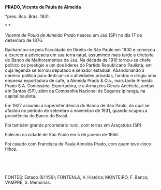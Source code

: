 **PRADO, Vicente de Paula de Almeida**

\*pres. Bco. Bras. 1931.

* *

*Vicente de Paula de Almeida Prado* nasceu em Jaú (SP) no dia 17 de
dezembro de 1876.

Bacharelou-se pela Faculdade de Direito de São Paulo em 1900 e começou a
exercer a advocacia em sua terra natal, assumindo mais tarde a diretoria
do Banco de Melhoramentos de Jaú. Na década de 1910 tornou-se chefe
político de prestígio e um dos líderes do Partido Republicano Paulista,
em cuja legenda se tornou deputado e senador estadual. Abandonando a
carreira política para dedicar-se a atividades privadas, fundou e
dirigiu uma empresa exportadora de café, a Almeida Prado & Cia., mais
tarde Almeida Prado S.A. Comissária-Exportadora, e a Armazéns Gerais
Anchieta, ambas em Santos (SP), além da Companhia Nacional de Seguros
Ipiranga, na capital paulista.

Em 1927 assumiu a superintendência do Banco de São Paulo, da qual se
afastou no período de setembro a novembro de 1931, quando ocupou a
presidência do Banco do Brasil.

Foi também grande proprietário rural, com terras em Araçatuba (SP).

Faleceu na cidade de São Paulo em 5 de janeiro de 1956.

Foi casado com Francisca de Paula Almeida Prado, com quem teve cinco
filhos.

 

 

FONTES: Estado (6/1/56); FONTENLA, V. História; MONTEIRO, F. Banco;
VAMPRÉ, S. Memórias.

 
